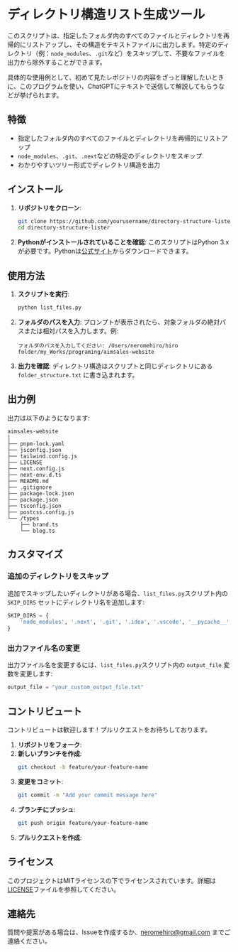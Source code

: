 # ディレクトリ構造リスト生成ツール

このスクリプトは、指定したフォルダ内のすべてのファイルとディレクトリを再帰的にリストアップし、その構造をテキストファイルに出力します。特定のディレクトリ（例：`node_modules`、`.git`など）をスキップして、不要なファイルを出力から除外することができます。

具体的な使用例として、初めて見たレポジトリの内容をざっと理解したいときに、このプログラムを使い、ChatGPTにテキストで送信して解説してもらうなどが挙げられます。

## 特徴

- 指定したフォルダ内のすべてのファイルとディレクトリを再帰的にリストアップ
- `node_modules`、`.git`、`.next`などの特定のディレクトリをスキップ
- わかりやすいツリー形式でディレクトリ構造を出力

## インストール

1. **リポジトリをクローン**:
    ```bash
    git clone https://github.com/yourusername/directory-structure-lister.git
    cd directory-structure-lister
    ```

2. **Pythonがインストールされていることを確認**:
    このスクリプトはPython 3.xが必要です。Pythonは[公式サイト](https://www.python.org/downloads/)からダウンロードできます。

## 使用方法

1. **スクリプトを実行**:
    ```bash
    python list_files.py
    ```

2. **フォルダのパスを入力**:
    プロンプトが表示されたら、対象フォルダの絶対パスまたは相対パスを入力します。例:
    ```plaintext
    フォルダのパスを入力してください: /Users/neromehiro/hiro folder/my_Works/programing/aimsales-website
    ```

3. **出力を確認**:
    ディレクトリ構造はスクリプトと同じディレクトリにある `folder_structure.txt` に書き込まれます。

## 出力例

出力は以下のようになります:

```plaintext
aimsales-website
│
├── pnpm-lock.yaml
├── jsconfig.json
├── tailwind.config.js
├── LICENSE
├── next.config.js
├── next-env.d.ts
├── README.md
├── .gitignore
├── package-lock.json
├── package.json
├── tsconfig.json
├── postcss.config.js
└── /types
    ├── brand.ts
    └── blog.ts
```

## カスタマイズ

### 追加のディレクトリをスキップ

追加でスキップしたいディレクトリがある場合、`list_files.py`スクリプト内の `SKIP_DIRS` セットにディレクトリ名を追加します:

```python
SKIP_DIRS = {
    'node_modules', '.next', '.git', '.idea', '.vscode', '__pycache__', 'dist', 'build', 'coverage', 'logs', 'new_skip_directory'
}
```

### 出力ファイル名の変更

出力ファイル名を変更するには、`list_files.py`スクリプト内の `output_file` 変数を変更します:

```python
output_file = "your_custom_output_file.txt"
```

## コントリビュート

コントリビュートは歓迎します！プルリクエストをお待ちしております。

1. **リポジトリをフォーク**:
2. **新しいブランチを作成**:
    ```bash
    git checkout -b feature/your-feature-name
    ```
3. **変更をコミット**:
    ```bash
    git commit -m "Add your commit message here"
    ```
4. **ブランチにプッシュ**:
    ```bash
    git push origin feature/your-feature-name
    ```
5. **プルリクエストを作成**:

## ライセンス

このプロジェクトはMITライセンスの下でライセンスされています。詳細は[LICENSE](LICENSE)ファイルを参照してください。

## 連絡先

質問や提案がある場合は、Issueを作成するか、[neromehiro@gmail.com](mailto:neromehiro@gmail.com) までご連絡ください。
